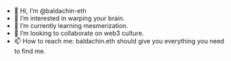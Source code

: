 - 👋 Hi, I’m @baldachin-eth
- 👀 I’m interested in warping your brain.
- 🌱 I’m currently learning mesmerization.
- 💞️ I’m looking to collaborate on web3 culture.
- 📫 How to reach me: baldachin.eth should give you everything you need to find me.

<!---
baldachin-eth/baldachin-eth is a ✨ special ✨ repository because its `README.md` (this file) appears on your GitHub profile.
You can click the Preview link to take a look at your changes.
--->
